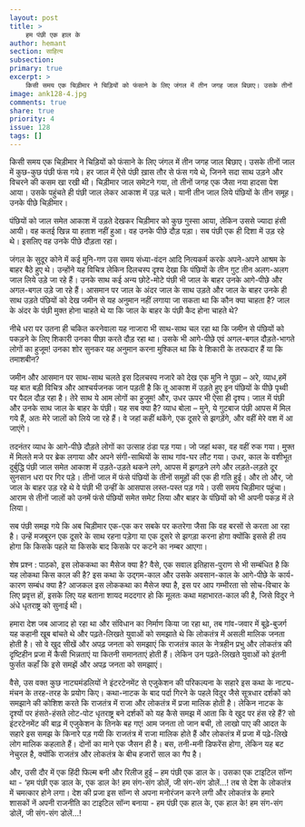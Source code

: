 ```yaml
---
layout: post
title: >
    हम पंछी एक हाल के
author: hemant
section: साहित्य
subsection:
primary: true
excerpt: >
    किसी समय एक चिड़ीमार ने चिड़ियों को फंसाने के लिए जंगल में तीन जगह जाल बिछाए। उसके तीनों जाल में कुछ-कुछ पंछी फंस गये। हर जाल में ऐसे पंछी ख़ास तौर से फंस गये थे, जिनने सदा साथ उड़ने और विचरने की कसम खा रखी थी।
image: ank128-4.jpg
comments: true
share: true
priority: 4
issue: 128
tags: []
---
```


किसी समय एक चिड़ीमार ने चिड़ियों को फंसाने के लिए जंगल में तीन जगह जाल बिछाए। उसके तीनों जाल में कुछ-कुछ पंछी फंस गये। हर जाल में ऐसे पंछी ख़ास तौर से फंस गये थे, जिनने सदा साथ उड़ने और विचरने की कसम खा रखी थी। चिड़ीमार जाल समेटने गया, तो तीनों जगह एक जैसा नया हादसा पेश आया। उसके पहुंचते ही पंछी जाल लेकर आकाश में उड़ चले। यानी तीन जाल लिये पंछियों के तीन समूह। उनके पीछे चिड़ीमार।

पंछियों को जाल समेत आकाश में उड़ते देखकर चिड़ीमार को कुछ गुस्सा आया, लेकिन उससे ज्यादा हंसी आयी। वह कतई खिन्न या हताश नहीं हुआ। वह उनके पीछे दौड़ पड़ा। सब पंछी एक ही दिशा में उड़ रहे थे। इसलिए वह उनके पीछे दौड़ता रहा।

जंगल के सुदूर कोने में कई मुनि-गण उस समय संध्या-वंदन आदि नित्यकर्म करके अपने-अपने आश्रम के बाहर बैठे हुए थे। उन्होंने यह विचित्र लेकिन दिलचस्प दृश्य देखा कि पंछियों के तीन गुट तीन अलग-अलग जाल लिये उड़े जा रहे हैं। उनके साथ कई अन्य छोटे-मोटे पंछी भी जाल के बाहर उनके आगे-पीछे और अगल-बगल उड़े जा रहे हैं। आसमान पर जाल के अंदर जाल के साथ उड़ते और जाल के बाहर उनके ही साथ उड़ते पंछियों को देख जमीन से यह अनुमान नहीं लगाया जा सकता था कि कौन क्या चाहता है? जाल के अंदर के पंछी मुक्त होना चाहते थे या कि जाल के बाहर के पंछी कैद होना चाहते थे?

नीचे धरा पर उतना ही चकित करनेवाला यह नाजारा भी साथ-साथ चल रहा था कि जमीन से पंछियों को पकड़ने के लिए शिकारी उनका पीछा करते दौड़ रहा था। उसके भी आगे-पीछे एवं अगल-बगल दौड़ते-भागते लोगों का हुजूम! उनका शोर सुनकर यह अनुमान करना मुश्किल था कि वे शिकारी के तरफदार हैं या कि तमाशबीन?

जमीन और आसमान पर साथ-साथ चलते इस दिलचस्प नजारे को देख एक मुनि ने पूछा – अरे, व्याध,हमें यह बात बड़ी विचित्र और आश्चर्यजनक जान पड़ती है कि तू आकाश में उड़ते हुए इन पंछियों के पीछे पृथ्वी पर पैदल दौड़ रहा है। तेरे साथ ये आम लोगों का हुजूम! और, उधर ऊपर भी ऐसा ही दृश्य। जाल में पंछी और उनके साथ जाल के बाहर के पंछी। यह सब क्या है?
व्याध बोला – मुने, ये गुटबाज पंछी आपस में मिल गये हैं, अतः मेरे जालों को लिये जा रहे हैं। वे जहां कहीं थकेंगे, एक दूसरे से झगड़ेंगे, और वहीं मेरे वश में आ जाएंगे।

तदनंतर व्याध के आगे-पीछे दौड़ते लोगों का उत्साह ठंडा पड़ गया। जो जहां थका, वह वहीं रुक गया। मुफ्त में मिलते मजे पर ब्रेक लगाया और अपने संगी-साथियों के साथ गांव-घर लौट गया। उधर, काल के वशीभूत दुर्बुद्धि पंछी जाल समेत आकाश में उड़ते-उड़ते थकने लगे, आपस में झगड़ने लगे और लड़ते-लड़ते दूर सुनसान धरा पर गिर पड़े। तीनों जाल में फंसे पंछियों के तीनों समूहों की एक ही गति हुई। और तो और, जो जाल के बाहर उड़ रहे थे वे पंछी भी उन्हीं के आसपास लस्त-पस्त पड़ गये। उसी समय चिड़ीमार पहुंचा। आराम से तीनों जालों को उनमें फंसे पंछियों समेत समेट लिया और बाहर के पंछियों को भी अपनी पकड़ में ले लिया।

सब पंछी समझ गये कि अब चिड़ीमार एक-एक कर सबके पर कतरेगा जैसा कि वह बरसों से करता आ रहा है। उन्हें मजबूरन एक दूसरे के साथ रहना पड़ेगा या एक दूसरे से झगड़ा करना होगा क्योंकि इससे ही तय होगा कि किसके पहले या किसके बाद किसके पर कटने का नम्बर आएगा।

शेष प्रश्न : पाठको, इस लोककथा का मैसेज क्या है? वैसे, एक सवाल इतिहास-पुराण से भी सम्बंधित है कि यह लोकथा किस काल की है? इस कथा के उद्गम-काल और उसके अवसान-काल के आगे-पीछे के कार्य-कारण सम्बंध क्या है? आजकल इस लोककथा का मैसेज क्या है, इस पर आप गम्भीरता सो सोच-विचार के लिए प्रवृत्त हों, इसके लिए यह बताना शायद मददगार हो कि मूलतः कथा महाभारत-काल की है, जिसे विदुर ने अंधे धृतराष्ट्र को सुनाई थी।

हमारा देश जब आजाद हो रहा था और संविधान का निर्माण किया जा रहा था, तब गांव-जवार में बूढ़े-बुजर्ग यह कहानी खूब बांचते थे और पढ़ते-लिखते युवाओं को समझाते थे कि लोकतंत्र में असली मालिक जनता होती है। सो वे खुद सीखें और अपढ़ जनता को समझाएं कि राजतंत्र काल के नेत्रहीन प्रभु और लोकतंत्र की दृष्टिहीन प्रजा में कैसी भिन्नताएं या कितनी समानताएं होती हैं। लेकिन उन पढ़ते-लिखते युवाओं को इंतनी फुर्सत कहाँ कि इसे समझें और अपढ़ जनता को समझाएं।

वैसे, उस वक्त कुछ नाट्यमंडलियों ने इंटरटेनमेंट से एजुकेशन की परिकल्पना के सहारे इस कथा के नाट्य-मंचन के तरह-तरह के प्रयोग किए। कथा-नाटक के बाद पर्दा गिरने के पहले विदुर जैसे सूत्रधार दर्शकों को समझाने की कोशिश करते कि राजतंत्र में राजा और लोकतंत्र में प्रजा मालिक होती है। लेकिन नाटक के दृश्यों पर हंसते-हंसते लोट-पोट धृतराष्ट्र बने दर्शकों को यह कैसे समझ में आता कि वे खुद पर हंस रहे हैं? सो इंटरटेनमेंट की बाढ़ में एजुकेशन के तिनके बह गए! आम जनता तो जान बची, तो लाखो पाए की आदत के सहारे इस समझ के किनारे पड़ गयी कि राजतंत्र में राजा मालिक होते हैं और लोकतंत्र में प्रजा में पढ़े-लिखे लोग मालिक कहलाते हैं। दोनों का माने एक जैसन ही है। बस, तनी-मनी डिफरेंस होगा, लेकिन यह
बट नेचुरल है, क्योंकि राजतंत्र और लोकतंत्र के बीच हजारों साल का गैप है।

और, उसी दौर में एक हिंदी फिल्म बनी और रिलीज हुई – हम पंछी एक डाल के। उसका एक टाइटिल सॉन्ग था - ‘हम पंछी एक डाल के, एक डाल के! हम संग-संग डोलें, जी संग-संग डोलें...! तब से देश के लोकतंत्र में चमत्कार होने लगा। देश की प्रजा इस सॉन्ग से अपना मनोरंजन करने लगी और लोकतंत्र के हमारे शासकों नें अपनी राजनीति का टाइटिल सॉन्ग बनाया - हम पंछी एक हाल के, एक हाल के! हम संग-संग डोलें, जी संग-संग डोलें...!